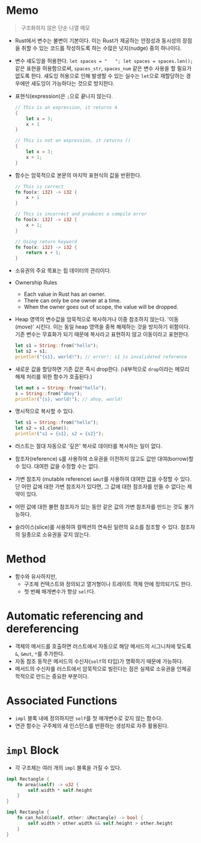 # Memo

> 구조화하지 않은 단순 나열 메모

- Rust에서 변수는 불변이 기본이다. 이는 Rust가 제공하는 안정성과 동시성의 장점을 취할 수 있는 코드를 작성하도록 하는 수많은 넛지(nudge) 중의 하나이다.
- 변수 섀도잉을 허용한다. `let spaces = "   "; let spaces = spaces.len();` 같은 표현을 허용함으로써, `spaces_str`, `spaces_num` 같은 변수 사용을 할 필요가 없도록 한다. 섀도잉 허용으로 인해 발생할 수 있는 실수는 `let`으로 재할당하는 경우에만 섀도잉이 가능하다는 것으로 방지한다.
- 표현식(expression)은 `;`으로 끝나지 않는다.

  ```rust
  // This is an expression, it returns 4
  {
      let x = 3;
      x + 1
  }

  // This is not an expression, it returns ()
  {
      let x = 3;
      x + 1;
  }
  ```

- 함수는 암묵적으로 본문의 마지막 표현식의 값을 반환한다.

  ```rust
  // This is correct
  fn foo(x: i32) -> i32 {
      x + 1
  }

  // This is incorrect and produces a compile error
  fn foo(x: i32) -> i32 {
      x + 1;
  }

  // Using return keyword
  fn foo(x: i32) -> i32 {
      return x + 1;
  }
  ```

- 소유권의 주요 목표는 힙 데이터의 관리이다.
- Ownership Rules

  - Each value in Rust has an owner.
  - There can only be one owner at a time.
  - When the owner goes out of scope, the value will be dropped.

- Heap 영역의 변수값을 암묵적으로 복사하거나 이중 참조하지 않는다. '이동(move)' 시킨다. 이는 동일 heap 영역을 중복 해제하는 것을 방지하기 위함이다. 기존 변수는 무효화가 되기 때문에 복사라고 표현하지 않고 이동이라고 표현한다.
  ```rust
  let s1 = String::from("hello");
  let s2 = s1;
  println!("{s1}, world!"); // error!: s1 is invalidated reference
  ```
- 새로운 값을 할당하면 기존 값은 즉시 drop한다. (내부적으로 `drop`이라는 메모리 해제 처리를 위한 함수가 호출된다.)

  ```rust
  let mut s = String::from("hello");
  s = String::from("ahoy");
  println!("{s}, world!"); // ahoy, world!
  ```

- 명시적으로 복사할 수 있다.
  ```rust
  let s1 = String::from("hello");
  let s2 = s1.clone();
  println!("s1 = {s1}, s2 = {s2}");
  ```

- 러스트는 절대 자동으로 '깊은' 복사로 데이터를 복사하는 일이 없다.

- 참조자(reference) `&`를 사용하여 소유권을 이전하지 않고도 값만 대여(borrow)할 수 있다. 대여한 값을 수정할 수는 없다.

- 가변 참조자 (mutable reference) `&mut`를 사용하여 대여한 값을 수정할 수 있다. 단 어떤 값에 대한 가변 참조자가 있다면, 그 값에 대한 참조자를 만들 수 없다는 제약이 있다.

- 어떤 값에 대한 불편 참조자가 있는 동안 같은 값의 가변 참조자를 만드는 것도 불가능하다.

- 슬라이스(slice)를 사용하여 컬렉션의 연속된 일련의 요소를 참조할 수 있다. 참조자의 일종으로 소유권을 갖지 않는다.

# Method

- 함수와 유사하지만,
  - 구조체 컨텍스트와 정의되고 열거형이나 트레이트 객체 안에 정의되기도 한다.
  - 첫 번째 매개변수가 항상 `self`다.

# Automatic referencing and dereferencing

- 객체의 메서드를 호출하면 러스트에서 자동으로 해당 메서드의 시그니처에 맞도록 `&`, `&mut`, `*`를 추가한다.
- 자동 참조 동작은 메서드의 수신자(`self`의 타입)가 명확하기 때문에 가능하다.
- 메서드의 수신자를 러스트에서 암묵적으로 빌린다는 점은 실제로 소유권을 인체공학적으로 만드는 중요한 부분이다.

# Associated Functions

- `impl` 블록 내에 정의하지만 `self`를 첫 매개변수로 갖지 않는 함수다.
- 연관 함수는 구주체의 새 인스턴스를 반환하는 생성자로 자주 활용된다.

# `impl` Block

- 각 구조체는 여러 개의 `impl` 블록을 가질 수 있다.

```rust
impl Rectangle {
    fn area(&self) -> u32 {
        self.width * self.height
    }
}

impl Rectangle {
    fn can_hold(&self, other: &Rectangle) -> bool {
        self.width > other.width && self.height > other.height
    }
}
```
